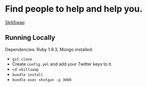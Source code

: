 # Find people to help and help you.

[SkillSwap](http://skillswapapp.herokuapp.com/)


## Running Locally

Dependencies: Ruby 1.9.3, Mongo installed.

- `git clone`
- Create `config.yml` and add your Twitter keys to it.
- `cd skillswap`
- `bundle install`
- `bundle exec shotgun -p 3000`
